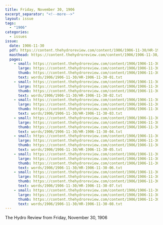 ```yaml
---
title: Friday, November 30, 1906
excerpt_separator: "<!--more-->"
layout: issue
tags:
  - "1906"
categories:
  - issues
issue:
  date: 1906-11-30
  pdf: https://content.thehydroreview.com/content/1906/1906-11-30/HR-1906-11-30.pdf
  masthead: https://content.thehydroreview.com/content/1906/1906-11-30/masthead/HR-1906-11-30.jpg
  pages:
    - small: https://content.thehydroreview.com/content/1906/1906-11-30/small/HR-1906-11-30-01.jpg
      large: https://content.thehydroreview.com/content/1906/1906-11-30/large/HR-1906-11-30-01.jpg
      thumb: https://content.thehydroreview.com/content/1906/1906-11-30/thumbnails/HR-1906-11-30-01.jpg
      text: words/1906/1906-11-30/HR-1906-11-30-01.txt
    - small: https://content.thehydroreview.com/content/1906/1906-11-30/small/HR-1906-11-30-02.jpg
      large: https://content.thehydroreview.com/content/1906/1906-11-30/large/HR-1906-11-30-02.jpg
      thumb: https://content.thehydroreview.com/content/1906/1906-11-30/thumbnails/HR-1906-11-30-02.jpg
      text: words/1906/1906-11-30/HR-1906-11-30-02.txt
    - small: https://content.thehydroreview.com/content/1906/1906-11-30/small/HR-1906-11-30-03.jpg
      large: https://content.thehydroreview.com/content/1906/1906-11-30/large/HR-1906-11-30-03.jpg
      thumb: https://content.thehydroreview.com/content/1906/1906-11-30/thumbnails/HR-1906-11-30-03.jpg
      text: words/1906/1906-11-30/HR-1906-11-30-03.txt
    - small: https://content.thehydroreview.com/content/1906/1906-11-30/small/HR-1906-11-30-04.jpg
      large: https://content.thehydroreview.com/content/1906/1906-11-30/large/HR-1906-11-30-04.jpg
      thumb: https://content.thehydroreview.com/content/1906/1906-11-30/thumbnails/HR-1906-11-30-04.jpg
      text: words/1906/1906-11-30/HR-1906-11-30-04.txt
    - small: https://content.thehydroreview.com/content/1906/1906-11-30/small/HR-1906-11-30-05.jpg
      large: https://content.thehydroreview.com/content/1906/1906-11-30/large/HR-1906-11-30-05.jpg
      thumb: https://content.thehydroreview.com/content/1906/1906-11-30/thumbnails/HR-1906-11-30-05.jpg
      text: words/1906/1906-11-30/HR-1906-11-30-05.txt
    - small: https://content.thehydroreview.com/content/1906/1906-11-30/small/HR-1906-11-30-06.jpg
      large: https://content.thehydroreview.com/content/1906/1906-11-30/large/HR-1906-11-30-06.jpg
      thumb: https://content.thehydroreview.com/content/1906/1906-11-30/thumbnails/HR-1906-11-30-06.jpg
      text: words/1906/1906-11-30/HR-1906-11-30-06.txt
    - small: https://content.thehydroreview.com/content/1906/1906-11-30/small/HR-1906-11-30-07.jpg
      large: https://content.thehydroreview.com/content/1906/1906-11-30/large/HR-1906-11-30-07.jpg
      thumb: https://content.thehydroreview.com/content/1906/1906-11-30/thumbnails/HR-1906-11-30-07.jpg
      text: words/1906/1906-11-30/HR-1906-11-30-07.txt
    - small: https://content.thehydroreview.com/content/1906/1906-11-30/small/HR-1906-11-30-08.jpg
      large: https://content.thehydroreview.com/content/1906/1906-11-30/large/HR-1906-11-30-08.jpg
      thumb: https://content.thehydroreview.com/content/1906/1906-11-30/thumbnails/HR-1906-11-30-08.jpg
      text: words/1906/1906-11-30/HR-1906-11-30-08.txt
---
```


The Hydro Review from Friday, November 30, 1906

<!--more-->

